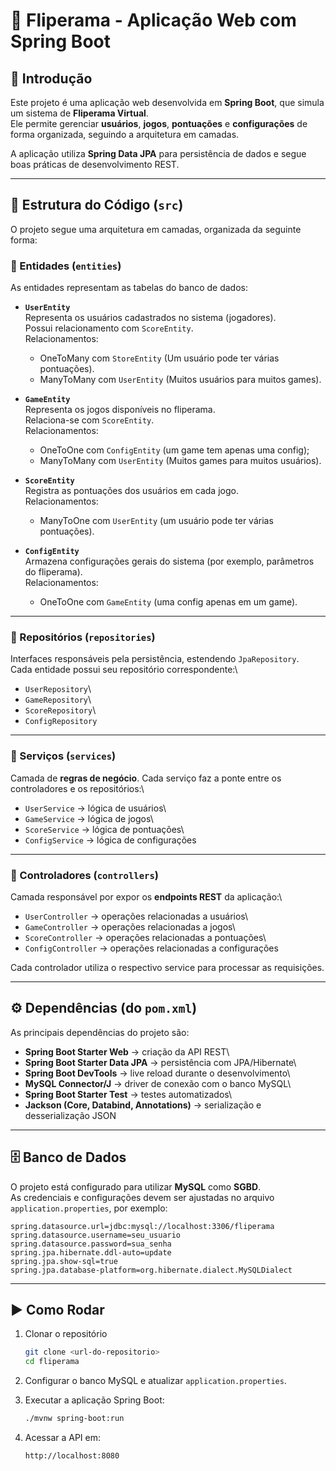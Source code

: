 # 📘 Fliperama - Aplicação Web com Spring Boot

## 🔎 Introdução

Este projeto é uma aplicação web desenvolvida em **Spring Boot**, que
simula um sistema de **Fliperama Virtual**.\
Ele permite gerenciar **usuários**, **jogos**, **pontuações** e
**configurações** de forma organizada, seguindo a arquitetura em
camadas.

A aplicação utiliza **Spring Data JPA** para persistência de dados e
segue boas práticas de desenvolvimento REST.

------------------------------------------------------------------------

## 📂 Estrutura do Código (`src`)

O projeto segue uma arquitetura em camadas, organizada da seguinte
forma:

### 🔹 Entidades (`entities`)

As entidades representam as tabelas do banco de dados:

-   **`UserEntity`**\
    Representa os usuários cadastrados no sistema (jogadores).\
    Possui relacionamento com `ScoreEntity`.\
    Relacionamentos:

    -   OneToMany com `StoreEntity` (Um usuário pode ter várias pontuações).
    -   ManyToMany com `UserEntity` (Muitos usuários para muitos games).

-   **`GameEntity`**\
    Representa os jogos disponíveis no fliperama.\
    Relaciona-se com `ScoreEntity`.\
    Relacionamentos:

    -   OneToOne com `ConfigEntity` (um game tem apenas uma config);
    -   ManyToMany com `UserEntity` (Muitos games para muitos usuários).

-   **`ScoreEntity`**\
    Registra as pontuações dos usuários em cada jogo.\
    Relacionamentos:

    -   ManyToOne com `UserEntity` (um usuário pode ter várias
        pontuações).
        
-   **`ConfigEntity`**\
    Armazena configurações gerais do sistema (por exemplo, parâmetros do
    fliperama).\
    Relacionamentos:

    -   OneToOne com `GameEntity` (uma config apenas em um game).

------------------------------------------------------------------------

### 🔹 Repositórios (`repositories`)

Interfaces responsáveis pela persistência, estendendo `JpaRepository`.\
Cada entidade possui seu repositório correspondente:\
- `UserRepository`\
- `GameRepository`\
- `ScoreRepository`\
- `ConfigRepository`

------------------------------------------------------------------------

### 🔹 Serviços (`services`)

Camada de **regras de negócio**. Cada serviço faz a ponte entre os
controladores e os repositórios:\
- `UserService` → lógica de usuários\
- `GameService` → lógica de jogos\
- `ScoreService` → lógica de pontuações\
- `ConfigService` → lógica de configurações

------------------------------------------------------------------------

### 🔹 Controladores (`controllers`)

Camada responsável por expor os **endpoints REST** da aplicação:\
- `UserController` → operações relacionadas a usuários\
- `GameController` → operações relacionadas a jogos\
- `ScoreController` → operações relacionadas a pontuações\
- `ConfigController` → operações relacionadas a configurações

Cada controlador utiliza o respectivo service para processar as
requisições.

------------------------------------------------------------------------

## ⚙️ Dependências (do `pom.xml`)

As principais dependências do projeto são:

-   **Spring Boot Starter Web** → criação da API REST\
-   **Spring Boot Starter Data JPA** → persistência com JPA/Hibernate\
-   **Spring Boot DevTools** → live reload durante o desenvolvimento\
-   **MySQL Connector/J** → driver de conexão com o banco MySQL\
-   **Spring Boot Starter Test** → testes automatizados\
-   **Jackson (Core, Databind, Annotations)** → serialização e
    desserialização JSON

------------------------------------------------------------------------

## 🗄️ Banco de Dados

O projeto está configurado para utilizar **MySQL** como **SGBD**.\
As credenciais e configurações devem ser ajustadas no arquivo
`application.properties`, por exemplo:

``` properties
spring.datasource.url=jdbc:mysql://localhost:3306/fliperama
spring.datasource.username=seu_usuario
spring.datasource.password=sua_senha
spring.jpa.hibernate.ddl-auto=update
spring.jpa.show-sql=true
spring.jpa.database-platform=org.hibernate.dialect.MySQLDialect
```

------------------------------------------------------------------------

## ▶️ Como Rodar

1.  Clonar o repositório

    ``` bash
    git clone <url-do-repositorio>
    cd fliperama
    ```

2.  Configurar o banco MySQL e atualizar `application.properties`.

3.  Executar a aplicação Spring Boot:

    ``` bash
    ./mvnw spring-boot:run
    ```

4.  Acessar a API em:

        http://localhost:8080
